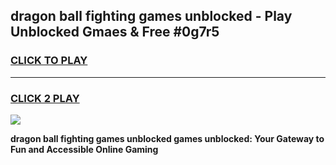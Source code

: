 
## dragon ball fighting games unblocked - Play Unblocked Gmaes & Free #0g7r5
<h3>
<a href="https://premium.freeplayer.one?title=dragon_ball_fighting_games_unblocked&ref=01M">CLICK TO PLAY</a></h3>
<hr>

<h3>
<a href="https://premium.freeplayer.one?title=dragon_ball_fighting_games_unblocked&ref=01M">CLICK 2 PLAY</a>
  
</h3>

<a href="https://premium.freeplayer.one?title=dragon_ball_fighting_games_unblocked&ref=01M"><img src="https://clearcache.store/games.png"></a>


**dragon ball fighting games unblocked games unblocked: Your Gateway to Fun and Accessible Online Gaming**
